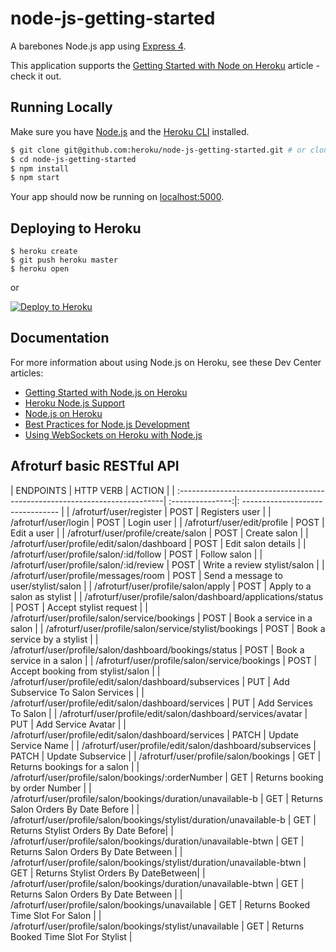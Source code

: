 # node-js-getting-started

A barebones Node.js app using [Express 4](http://expressjs.com/).

This application supports the [Getting Started with Node on Heroku](https://devcenter.heroku.com/articles/getting-started-with-nodejs) article - check it out.

## Running Locally

Make sure you have [Node.js](http://nodejs.org/) and the [Heroku CLI](https://cli.heroku.com/) installed.

```sh
$ git clone git@github.com:heroku/node-js-getting-started.git # or clone your own fork
$ cd node-js-getting-started
$ npm install
$ npm start
```

Your app should now be running on [localhost:5000](http://localhost:5000/).

## Deploying to Heroku

```
$ heroku create
$ git push heroku master
$ heroku open
```
or

[![Deploy to Heroku](https://www.herokucdn.com/deploy/button.png)](https://heroku.com/deploy)

## Documentation

For more information about using Node.js on Heroku, see these Dev Center articles:

- [Getting Started with Node.js on Heroku](https://devcenter.heroku.com/articles/getting-started-with-nodejs)
- [Heroku Node.js Support](https://devcenter.heroku.com/articles/nodejs-support)
- [Node.js on Heroku](https://devcenter.heroku.com/categories/nodejs)
- [Best Practices for Node.js Development](https://devcenter.heroku.com/articles/node-best-practices)
- [Using WebSockets on Heroku with Node.js](https://devcenter.heroku.com/articles/node-websockets)

## Afroturf basic RESTful API


| ENDPOINTS                                                                  | HTTP VERB        | ACTION                               |
| :--------------------------------------------------------------------------| :---------------:|: --------------------------------    |
| /afroturf/user/register                                                    | POST             | Registers user                       |
| /afroturf/user/login                                                       | POST             | Login user                           |
| /afroturf/user/edit/profile                                                | POST             | Edit a user                          |
| /afroturf/user/profile/create/salon                                        | POST             | Create salon                         |
| /afroturf/user/profile/edit/salon/dashboard                                | POST             | Edit salon details                   |
| /afroturf/user/profile/salon/:id/follow                                    | POST             | Follow salon                         |
| /afroturf/user/profile/salon/:id/review                                    | POST             | Write a review stylist/salon         |
| /afroturf/user/profile/messages/room                                       | POST             | Send a message to user/stylist/salon |
| /afroturf/user/profile/salon/apply                                         | POST             | Apply to a salon as stylist          |
| /afroturf/user/profile/salon/dashboard/applications/status                 | POST             | Accept stylist request               |
| /afroturf/user/profile/salon/service/bookings                              | POST             | Book a service in a salon            |
| /afroturf/user/profile/salon/service/stylist/bookings                      | POST             | Book a service by a stylist          |
| /afroturf/user/profile/salon/dashboard/bookings/status                     | POST             | Book a service in a salon            |
| /afroturf/user/profile/salon/service/bookings                              | POST             | Accept booking from stylist/salon    |
| /afroturf/user/profile/edit/salon/dashboard/subservices                    | PUT              | Add Subservice To Salon Services     |
| /afroturf/user/profile/edit/salon/dashboard/services                       | PUT              | Add Services To Salon                |
| /afroturf/user/profile/edit/salon/dashboard/services/avatar                | PUT              | Add Service Avatar                   |
| /afroturf/user/profile/edit/salon/dashboard/services                       | PATCH            | Update Service Name                  |
| /afroturf/user/profile/edit/salon/dashboard/subservices                    | PATCH            | Update Subservice                    |
| /afroturf/user/profile/salon/bookings                                      | GET              | Returns bookings for a salon         |
| /afroturf/user/profile/salon/bookings/:orderNumber                         | GET              | Returns booking by order Number      |
| /afroturf/user/profile/salon/bookings/duration/unavailable-b               | GET              | Returns Salon Orders By Date Before  |
| /afroturf/user/profile/salon/bookings/stylist/duration/unavailable-b       | GET              | Returns Stylist Orders By Date Before|
| /afroturf/user/profile/salon/bookings/duration/unavailable-btwn            | GET              | Returns Salon Orders By Date Between |
| /afroturf/user/profile/salon/bookings/stylist/duration/unavailable-btwn    | GET              | Returns Stylist Orders By DateBetween|
| /afroturf/user/profile/salon/bookings/duration/unavailable-btwn            | GET              | Returns Salon Orders By Date Between |
| /afroturf/user/profile/salon/bookings/unavailable                          | GET              | Returns Booked Time Slot For Salon   |
| /afroturf/user/profile/salon/bookings/stylist/unavailable                  | GET              | Returns Booked Time Slot For Stylist |
